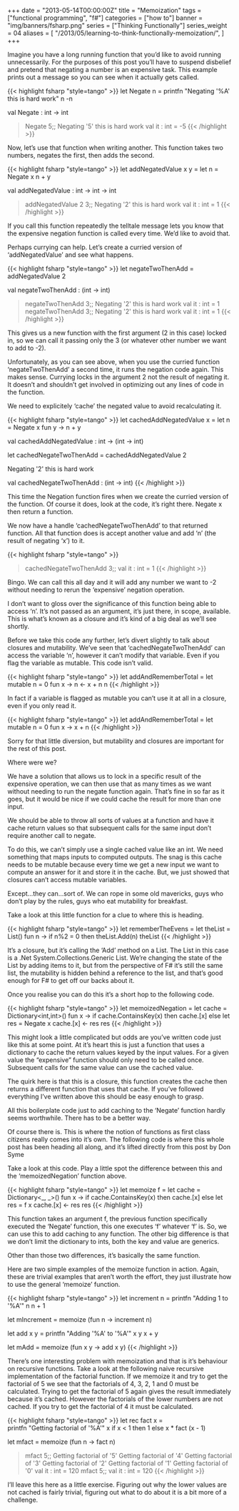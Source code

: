 +++
date = "2013-05-14T00:00:00Z"
title = "Memoization"
tags = ["functional programming", "f#"]
categories = ["how to"]
banner = "img/banners/fsharp.png"
series = ["Thinking Functionally"]
series_weight = 04
aliases = [
    "/2013/05/learning-to-think-functionally-memoization/",
]
+++

Imagine you have a long running function that you’d like to avoid running unnecessarily. For the purposes of this post you’ll have to suspend disbelief and pretend that negating a number is an expensive task. This example prints out a message so you can see when it actually gets called.

{{< highlight fsharp "style=tango" >}}
let Negate n =
    printfn "Negating '%A' this is hard work" n
    -n
 
val Negate : int -> int

> Negate 5;;
Negating '5' this is hard work
val it : int = -5
{{< /highlight >}}

Now, let’s use that function when writing another. This function takes two numbers, negates the first, then adds the second.

{{< highlight fsharp "style=tango" >}}
let addNegatedValue x y =
    let n = Negate x
    n + y
 
val addNegatedValue : int -> int -> int

> addNegatedValue 2 3;;
Negating '2' this is hard work
val it : int = 1
{{< /highlight >}}

If you call this function repeatedly the telltale message lets you know that the expensive negation function is called every time. We’d like to avoid that.

Perhaps currying can help. Let’s create a curried version of ‘addNegatedValue’ and see what happens.

{{< highlight fsharp "style=tango" >}}
let negateTwoThenAdd = addNegatedValue 2
 
val negateTwoThenAdd : (int -> int)
 
> negateTwoThenAdd 3;;
Negating '2' this is hard work
val it : int = 1
> negateTwoThenAdd 3;;
Negating '2' this is hard work
val it : int = 1
{{< /highlight >}}

This gives us a new function with the first argument (2 in this case) locked in, so we can call it passing only the 3 (or whatever other number we want to add to -2).

Unfortunately, as you can see above, when you use the curried function ‘negateTwoThenAdd’ a second time, it runs the negation code again. This makes sense. Currying locks in the argument 2 not the result of negating it. It doesn’t and shouldn’t get involved in optimizing out any lines of code in the function.

We need to explicitely ‘cache’ the negated value to avoid recalculating it.

{{< highlight fsharp "style=tango" >}}
let cachedAddNegatedValue x =
    let n = Negate x
    fun y -> n + y
 
val cachedAddNegatedValue : int -> (int -> int)
 
let cachedNegateTwoThenAdd = cachedAddNegatedValue 2
 
Negating '2' this is hard work
 
val cachedNegateTwoThenAdd : (int -> int)
{{< /highlight >}}

This time the Negation function fires when we create the curried version of the function. Of course it does, look at the code, it’s right there. Negate x then return a function.

We now have a handle ‘cachedNegateTwoThenAdd’ to that returned function. All that function does is accept another value and add ‘n’ (the result of negating ‘x’) to it.

{{< highlight fsharp "style=tango" >}}
> cachedNegateTwoThenAdd 3;;
val it : int = 1
{{< /highlight >}}

Bingo. We can call this all day and it will add any number we want to -2 without needing to rerun the ‘expensive’ negation operation.

I don’t want to gloss over the significance of this function being able to access ‘n’. It’s not passed as an argument, it’s just there, in scope, available. This is what’s known as a closure and it’s kind of a big deal as we’ll see shortly.

Before we take this code any further, let’s divert slightly to talk about closures and mutability. We’ve seen that ‘cachedNegateTwoThenAdd’ can access the variable ‘n’, however it can’t modify that variable. Even if you flag the variable as mutable. This code isn’t valid.

{{< highlight fsharp "style=tango" >}}
let addAndRememberTotal =
    let mutable n = 0
    fun x -> 
        n <- x + n
        n
{{< /highlight >}}

In fact if a variable is flagged as mutable you can’t use it at all in a closure, even if you only read it.

{{< highlight fsharp "style=tango" >}}
let addAndRememberTotal =
    let mutable n = 0
    fun x -> x + n
{{< /highlight >}}

Sorry for that little diversion, but mutability and closures are important for the rest of this post.

Where were we?

We have a solution that allows us to lock in a specific result of the expensive operation, we can then use that as many times as we want without needing to run the negate function again. That’s fine in so far as it goes, but it would be nice if we could cache the result for more than one input.

We should be able to throw all sorts of values at a function and have it cache return values so that subsequent calls for the same input don’t require another call to negate.

To do this, we can’t simply use a single cached value like an int. We need something that maps inputs to computed outputs. The snag is this cache needs to be mutable because every time we get a new input we want to compute an answer for it and store it in the cache. But, we just showed that closures can’t access mutable variables.

Except…they can…sort of. We can rope in some old mavericks, guys who don’t play by the rules, guys who eat mutability for breakfast.

Take a look at this little function for a clue to where this is heading.

{{< highlight fsharp "style=tango" >}}
let rememberTheEvens =
    let theList = List<int>()
    fun n ->
        if n%2 = 0 then theList.Add(n)
        theList 
{{< /highlight >}}

It’s a closure, but it’s calling the ‘Add’ method on a List. The List in this case is a .Net System.Collections.Generic List. We’re changing the state of the List by adding items to it, but from the perspective of F# it’s still the same list, the mutability is hidden behind a reference to the list, and that’s good enough for F# to get off our backs about it.

Once you realise you can do this it’s a short hop to the following code.

{{< highlight fsharp "style=tango" >}}
let memoizedNegation =
    let cache = Dictionary<int,int>()
    fun x ->
        if cache.ContainsKey(x) then
            cache.[x]
        else
            let res = Negate x
            cache.[x] <- res
            res
{{< /highlight >}}

This might look a little complicated but odds are you’ve written code just like this at some point. At it’s heart this is just a function that uses a dictionary to cache the return values keyed by the input values. For a given value the “expensive” function should only need to be called once. Subsequent calls for the same value can use the cached value.

The quirk here is that this is a closure, this function creates the cache then returns a different function that uses that cache. If you’ve followed everything I’ve written above this should be easy enough to grasp.

All this boilerplate code just to add caching to the ‘Negate’ function hardly seems worthwhile. There has to be a better way.

Of course there is. This is where the notion of functions as first class citizens really comes into it’s own. The following code is where this whole post has been heading all along, and it’s lifted directly from this post by Don Syme

Take a look at this code. Play a little spot the difference between this and the ‘memoizedNegation’ function above.

{{< highlight fsharp "style=tango" >}}
let memoize f =
    let cache = Dictionary<_, _>()
    fun x ->
        if cache.ContainsKey(x) then
            cache.[x]
        else
            let res = f x
            cache.[x] <- res
            res
{{< /highlight >}}

This function takes an argument f, the previous function specifically executed the ‘Negate’ function, this one executes ‘f’ whatever ‘f’ is. So, we can use this to add caching to any function. The other big difference is that we don’t limit the dictionary to ints, both the key and value are generics.

Other than those two differences, it’s basically the same function.

Here are two simple examples of the memoize function in action. Again, these are trivial examples that aren’t worth the effort, they just illustrate how to use the general ‘memoize’ function.

{{< highlight fsharp "style=tango" >}}
let increment n =
        printfn "Adding 1 to '%A'" n
        n + 1
 
let mIncrement =
    memoize (fun n -> increment n)
 
let add x y =
        printfn "Adding '%A' to '%A'" x y
        x + y
 
let mAdd =
    memoize (fun x y -> add x y)
{{< /highlight >}}

There’s one interesting problem with memoization and that is it’s behaviour on recursive functions. Take a look at the following naive recursive implementation of the factorial function. If we memoize it and try to get the factorial of 5 we see that the factorials of 4, 3, 2, 1 and 0 must be calculated. Trying to get the factorial of 5 again gives the result immediately because it’s cached. However the factorials of the lower numbers are not cached. If you try to get the factorial of 4 it must be calculated.

{{< highlight fsharp "style=tango" >}}
let rec fact x =        
    printfn "Getting factorial of '%A'" x
    if x < 1 then 1
    else x * fact (x - 1)
 
let mfact = memoize (fun n -> fact n)
 
> mfact 5;;
Getting factorial of '5'
Getting factorial of '4'
Getting factorial of '3'
Getting factorial of '2'
Getting factorial of '1'
Getting factorial of '0'
val it : int = 120
> mfact 5;;
val it : int = 120
{{< /highlight >}}

I’ll leave this here as a little exercise. Figuring out why the lower values are not cached is fairly trivial, figuring out what to do about it is a bit more of a challenge.